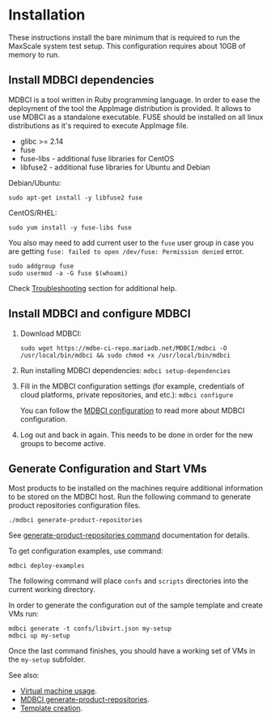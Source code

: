 # Installation

These instructions install the bare minimum that is required to run the MaxScale system test setup. This configuration requires about 10GB of memory to run.

## Install MDBCI dependencies

MDBCI is a tool written in Ruby programming language.
In order to ease the deployment of the tool the AppImage distribution is provided.
It allows to use MDBCI as a standalone executable.
FUSE should be installed on all linux distributions as it's required to execute AppImage file.

* glibc >= 2.14
* fuse
* fuse-libs - additional fuse libraries for CentOS
* libfuse2 - additional fuse libraries for Ubuntu and Debian

Debian/Ubuntu:
```
sudo apt-get install -y libfuse2 fuse
```

CentOS/RHEL:
```
sudo yum install -y fuse-libs fuse
```

You also may need to add current user to the `fuse` user group in case you are getting `fuse: failed to open /dev/fuse: Permission denied` error.

```
sudo addgroup fuse
sudo usermod -a -G fuse $(whoami)
```

Check [Troubleshooting](https://docs.appimage.org/user-guide/run-appimages.html#troubleshooting) section for additional help.

## Install MDBCI and configure MDBCI

1. Download MDBCI:
   ```
   sudo wget https://mdbe-ci-repo.mariadb.net/MDBCI/mdbci -O /usr/local/bin/mdbci && sudo chmod +x /usr/local/bin/mdbci
   ```
2. Run installing MDBCI dependencies: `mdbci setup-dependencies`
3. Fill in the MDBCI configuration settings (for example, credentials of cloud platforms, private repositories, and etc.): `mdbci configure`

   You can follow the [MDBCI configuration](general_configuration/configuration_files.md) to read more about MDBCI configuration.
4. Log out and back in again. This needs to be done in order for the new groups to become active.

## Generate Configuration and Start VMs

Most products to be installed on the machines require additional information to be stored on the MDBCI host. Run the following command to generate product repositories configuration files.
```
./mdbci generate-product-repositories
```
See [generate-product-repositories command](commands/generate-product-repositories.md) documentation for details.

To get configuration examples, use command:
```
mdbci deploy-examples
```
The following command will place `confs` and `scripts` directories into the current working directory.

In order to generate the configuration out of the sample template and create VMs run:

```
mdbci generate -t confs/libvirt.json my-setup
mdbci up my-setup
```

Once the last command finishes, you should have a working set of VMs in the `my-setup` subfolder.

See also:
* [Virtual machine usage](virtual_machines/virtual_machine_usage.md).
* [MDBCI generate-product-repositories](commands/generate-product-repositories.md).
* [Template creation](virtual_machines/machine_template.md).
